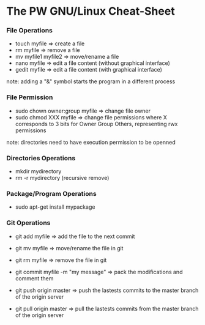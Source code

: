 # The PW GNU/Linux Cheat-Sheet

### File Operations

* touch myfile        => create a file
* rm myfile           => remove a file
* mv myfile1 myfile2  => move/rename a file
* nano myfile         => edit a file content (without graphical interface)
* gedit myfile        => edit a file content (with graphical interface)

note: adding a "&" symbol starts the program in a different process

### File Permission

* sudo chown owner:group myfile   => change file owner
* sudo chmod XXX myfile           => change file permissions
    where X corresponds to 3 bits for Owner Group Others, representing rwx permissions

note: directories need to have execution permission to be openned

### Directories Operations

* mkdir mydirectory
* rm -r mydirectory (recursive remove)

### Package/Program Operations

* sudo apt-get install mypackage

### Git Operations

* git add myfile  => add the file to the next commit
* git mv myfile   => move/rename the file in git
* git rm myfile   => remove the file in git

* git commit myfile -m "my message"   => pack the modifications and comment them

* git push origin master  => push the lastests commits to the master branch of the origin server
* git pull origin master  => pull the lastests commits from the master branch of the origin server
